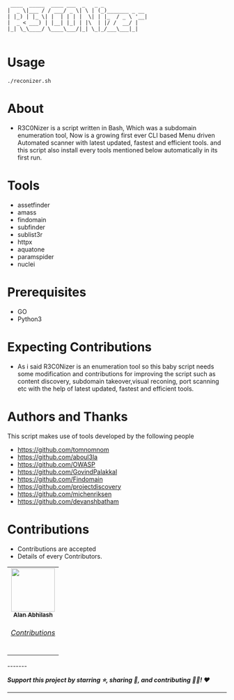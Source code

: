 ```
 ____  _____  ____ ___  _   _ _
|  _ \|___ / / ___/ _ \| \ | (_)_______ _ __
| |_) | |_ \| |  | | | |  \| | |_  / _ \ '__|
|  _ < ___) | |__| |_| | |\  | |/ /  __/ |
|_| \_\____/ \____\___/|_| \_|_/___\___|_|
                                                 
```

# Usage

`./reconizer.sh`

# About

* R3C0Nizer is a script written in Bash, Which was a subdomain enumeration tool, Now is a growing first ever CLI based Menu driven Automated scanner with latest updated, fastest and efficient tools.
  and this script also install every tools mentioned below automatically in its first run.

# Tools

- assetfinder
- amass
- findomain
- subfinder
- sublist3r
- httpx
- aquatone
- paramspider
- nuclei

# Prerequisites

- GO
- Python3

# Expecting Contributions

* As i said R3C0Nizer is an enumeration tool so this baby script needs some modification and contributions for improving the script such as content discovery, subdomain takeover,visual reconing, port scanning etc with the help of latest updated, fastest and efficient tools. 
      
# Authors and Thanks

This script makes use of tools developed by the following people
- https://github.com/tomnomnom
- https://github.com/aboul3la
- https://github.com/OWASP
- https://github.com/GovindPalakkal
- https://github.com/Findomain
- https://github.com/projectdiscovery
- https://github.com/michenriksen
- https://github.com/devanshbatham

# Contributions

* Contributions are accepted 
* Details of every Contributors.

<table>
  <tr>
    <td align="center"><a href="https://github.com/blackmarketer"><img src="https://avatars.githubusercontent.com/blackmarketer?s=100" width="100px;" alt=""/><br /><sub><b>Alan Abhilash</b></sub></a><br /><h6><a href="https://github.com/Anon-Artist/R3C0Nizer/pull/1" title="Tutorials">Contributions</h6></a></td>
</table>
-------

***Support this project by starring ⭐, sharing 📲, and contributing 👩‍💻! :heart:***

-------
